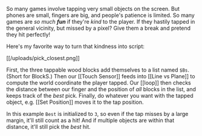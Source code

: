 So many games involve tapping very small objects on the screen. But phones are small, fingers are big, and people's patience is limited. So many games are *so much **fun*** if they're *kind* to the player. If they hastily tapped in the general vicinity, but missed by a pixel? Give them a break and pretend they hit perfectly!

Here's my favorite way to turn that kindness into script:

[[/uploads/pick_closest.png]]

First, the three tappable wood blocks add themselves to a list named `$Bs`. (Short for BlockS.) Then our [[Touch Sensor]] feeds into [[Line vs Plane]] to compute the world coordinate the player tapped. Our [[loop]] then checks the distance between our finger and the position of *all* blocks in the list, and keeps track of the *best* pick. Finally, do whatever you want with the tapped object, e.g. [[Set Position]] moves it to the tap position.

In this example `Best` is initialized to `3`, so even if the tap misses by a large margin, it'll still count as a hit! And if multiple objects are within that distance, it'll still pick the *best* hit.